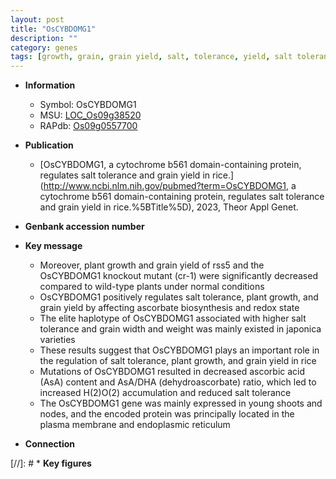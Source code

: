 ```yaml
---
layout: post
title: "OsCYBDOMG1"
description: ""
category: genes
tags: [growth, grain, grain yield, salt, tolerance, yield, salt tolerance, plant growth, plasma membrane, grain width]
---
```


* **Information**  
    + Symbol: OsCYBDOMG1  
    + MSU: [LOC_Os09g38520](http://rice.uga.edu/cgi-bin/ORF_infopage.cgi?orf=LOC_Os09g38520)  
    + RAPdb: [Os09g0557700](https://rapdb.dna.affrc.go.jp/locus/?name=Os09g0557700)  

* **Publication**  
    + [OsCYBDOMG1, a cytochrome b561 domain-containing protein, regulates salt tolerance and grain yield in rice.](http://www.ncbi.nlm.nih.gov/pubmed?term=OsCYBDOMG1, a cytochrome b561 domain-containing protein, regulates salt tolerance and grain yield in rice.%5BTitle%5D), 2023, Theor Appl Genet.

* **Genbank accession number**  

* **Key message**  
    + Moreover, plant growth and grain yield of rss5 and the OsCYBDOMG1 knockout mutant (cr-1) were significantly decreased compared to wild-type plants under normal conditions
    + OsCYBDOMG1 positively regulates salt tolerance, plant growth, and grain yield by affecting ascorbate biosynthesis and redox state
    + The elite haplotype of OsCYBDOMG1 associated with higher salt tolerance and grain width and weight was mainly existed in japonica varieties
    + These results suggest that OsCYBDOMG1 plays an important role in the regulation of salt tolerance, plant growth, and grain yield in rice
    + Mutations of OsCYBDOMG1 resulted in decreased ascorbic acid (AsA) content and AsA/DHA (dehydroascorbate) ratio, which led to increased H(2)O(2) accumulation and reduced salt tolerance
    + The OsCYBDOMG1 gene was mainly expressed in young shoots and nodes, and the encoded protein was principally located in the plasma membrane and endoplasmic reticulum

* **Connection**  

[//]: # * **Key figures**  


